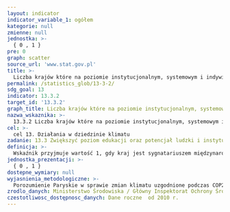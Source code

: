 ```yaml
---
layout: indicator
indicator_variable_1: ogółem
kategorie: null
zmienne: null
jednostka: >-
  { 0 , 1 }
pre: 0
graph: scatter
source_url: 'www.stat.gov.pl'
title: >-
  Liczba krajów które na poziomie instytucjonalnym, systemowym i indywidualnym budują i wzmacniają potencjał w kierunku łagodzenia zmian klimatu, dostosowania się do jego skutków, transferu technologii i działań rozwojowych
permalink: /statistics_glob/13-3-2/
sdg_goal: 13
indicator: 13.3.2
target_id: '13.3.2'
graph_title: Liczba krajów które na poziomie instytucjonalnym, systemowym i indywidualnym budują i wzmacniają potencjał w kierunku łagodzenia zmian klimatu, dostosowania się do jego skutków, transferu technologii i działań rozwojowych
nazwa_wskaznika: >-
  13.3.2 Liczba krajów które na poziomie instytucjonalnym, systemowym i indywidualnym budują i wzmacniają potencjał w kierunku łagodzenia zmian klimatu, dostosowania się do jego skutków, transferu technologii i działań rozwojowych
cel: >-
  cel 13. Działania w dziedzinie klimatu
zadanie: 13.3 Zwiększyć poziom edukacji oraz potencjał ludzki i instytucjonalny, podnieść poziom świadomości na temat łagodzenia zmian klimatycznych, adaptacji i skutków zmian klimatycznych oraz systemów wczesnego ostrzegania przed zagrożeniami
definicja: >-
  Wskaźnik przyjmuje wartość 1, gdy kraj jest sygnatariuszem międzynarodowych umów środowiskowych dotyczących łagodzenia zmian klimatu i dostosowania się do jego skutków.
jednostka_prezentacji: >-
  { 0 , 1 }
dostepne_wymiary: null
wyjasnienia_metodologiczne: >-
  Porozumienie Paryskie w sprawie zmian klimatu uzgodnione podczas COP21 (Konferencja Narodów Zjednoczonych w sprawie zmian klimatu, United Nations Framework Convention on Climate Change, 21st Conference of the Parties) w Paryżu, w grudniu 2015 r. - państwa UE ratyfikowały w dniu 5 października 2016 r., Polska ratyfikowała w dniu 7 października 2016 r. Porozumienie Paryskie weszło w życie w dniu 4 listopada 2016 r. po jego ratyfikacji przez co najmniej 55 państw reprezentujących 55% światowej emisji.Większość państw, w tym także kraje UE, jeszcze w roku 2015 przedłożyła do ONZ swoje własne projekty klimatyczne (tzw. INDC - Intended Nationally Determined Contributions) określające cele redukcyjne i adaptacyjne na lata 2021-2025 lub 2021-2030.
zrodlo_danych: Ministerstwo Środowiska / Główny Inspektorat Ochrony Środowiska
czestotliwosc_dostępnosc_danych: Dane roczne  od 2010 r.
---
```

